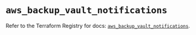 # `aws_backup_vault_notifications`

Refer to the Terraform Registry for docs: [`aws_backup_vault_notifications`](https://registry.terraform.io/providers/hashicorp/aws/5.64.0/docs/resources/backup_vault_notifications).
